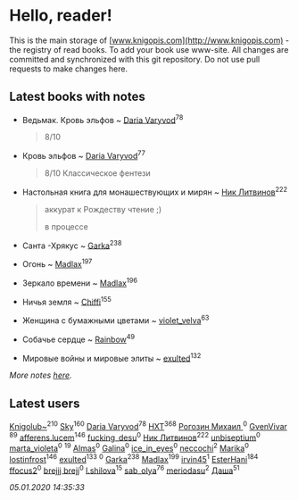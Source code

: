 # Hello, reader!
This is the main storage of [www.knigopis.com](http://www.knigopis.com) - the registry of read books.
To add your book use www-site. All changes are committed and synchronized with this git repository.
Do not use pull requests to make changes here.


## Latest books with notes
* Ведьмак. Кровь эльфов ~ [Daria Varyvod](users/829/829893410524253-facebook)<sup>78</sup>
    > 8/10

* Кровь эльфов ~ [Daria Varyvod](users/829/829893410524253-facebook)<sup>77</sup>
    > 8/10 Классическое фентези

* Настольная книга для монашествующих и мирян ~ [Ник Литвинов](users/241/241974816-vkontakte)<sup>222</sup>
    > аккурат к Рождеству чтение ;)
    > 
    > в процессе

* Санта -Хрякус ~ [Garka](users/115/115753719718250012620-google)<sup>238</sup>

* Огонь ~ [Madlax](users/158/158304782-vkontakte)<sup>197</sup>

* Зеркало времени ~ [Madlax](users/158/158304782-vkontakte)<sup>196</sup>

* Ничья земля ~ [Chiffi](users/105/105831994080785626680-google)<sup>155</sup>

* Женщина с бумажными цветами ~ [violet_velva](users/116/116961712580551399099-google)<sup>63</sup>

* Собачье сердце ~ [Rainbow](users/109/109787328219839805802-google)<sup>49</sup>

* Мировые войны и мировые элиты ~ [exulted](users/100/100599204551896265722-google)<sup>132</sup>


_More notes [here](latest_books_with_notes.md)._


## Latest users
[Knigolub~](users/111/111878597279669641685-google)<sup>210</sup> 
[Sky](users/118/118049897850017649660-google)<sup>160</sup> 
[Daria Varyvod](users/829/829893410524253-facebook)<sup>78</sup> 
[HXT](users/100/100002563462782-facebook)<sup>368</sup> 
[Рогозин Михаил ](users/100/100765790813599895096-google)<sup>0</sup> 
[GvenVivar ](users/158/158266434925901-facebook)<sup>89</sup> 
[afferens.lucem](users/196/196071655-vkontakte)<sup>146</sup> 
[fucking_desu](users/530/530144291-vkontakte)<sup>0</sup> 
[Ник Литвинов](users/241/241974816-vkontakte)<sup>222</sup> 
[unbiseptium](users/243/243390499-vkontakte)<sup>0</sup> 
[marta_violeta](users/127/127724295-vkontakte)<sup>0</sup> 
[](users/270/270444099499-odnoklassniki)<sup>19</sup> 
[Almas](users/250/2501865753276404-facebook)<sup>0</sup> 
[Galina](users/113/113453299-vkontakte)<sup>0</sup> 
[ice_in_eyes](users/277/277708366-vkontakte)<sup>0</sup> 
[neccochi](users/667/66767060-vkontakte)<sup>2</sup> 
[Marika](users/242/242692811-vkontakte)<sup>0</sup> 
[lostinfrost](users/217/217891524-vkontakte)<sup>146</sup> 
[exulted](users/100/100599204551896265722-google)<sup>133</sup> 
[](users/203/20368293-vkontakte)<sup>0</sup> 
[Garka](users/115/115753719718250012620-google)<sup>238</sup> 
[Madlax](users/158/158304782-vkontakte)<sup>199</sup> 
[irvin45](users/445/445405730-vkontakte)<sup>1</sup> 
[EsterHani](users/305/30558181-vkontakte)<sup>184</sup> 
[ffocus2](users/474/47427105-vkontakte)<sup>0</sup> 
[brejjj brejj](users/109/10993209205796153651-mailru)<sup>0</sup> 
[l.shilova](users/101/10123344-vkontakte)<sup>15</sup> 
[sab_olya](users/139/139338401-vkontakte)<sup>76</sup> 
[meriodasu](users/106/106791485142732018245-google)<sup>2</sup> 
[Даша](users/334/334696193054530347-mailru)<sup>51</sup> 


_05.01.2020 14:35:33_
